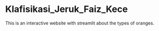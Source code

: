 # Klafisikasi_Jeruk_Faiz_Kece
This is an interactive website with streamlit about the types of oranges.
